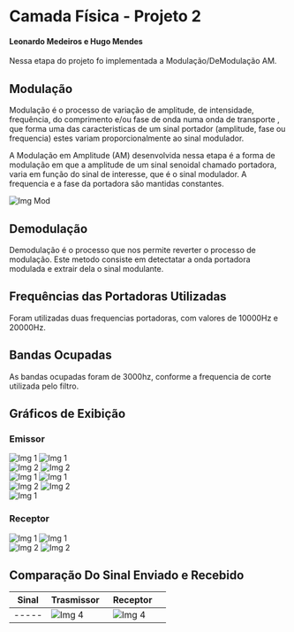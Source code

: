 ﻿# Camada Física - Projeto 2 
#### Leonardo Medeiros e Hugo Mendes

Nessa etapa do projeto fo implementada a Modulação/DeModulação AM.

## Modulação
Modulação é o processo de variação de amplitude, de intensidade, frequência, do comprimento e/ou fase de onda numa onda de transporte , que forma uma das caracteristicas de um sinal portador (amplitude, fase ou frequencia) estes variam proporcionalmente ao sinal modulador.

A Modulação em Amplitude (AM) desenvolvida nessa etapa é a forma de modulação em que a amplitude de um sinal senoidal chamado portadora, varia em função do sinal de interesse, que é o sinal modulador. A frequencia e a fase da portadora sâo mantidas constantes.

![Img Mod](doc/Modulador.png)

## Demodulação
Demodulação é o processo que nos permite reverter o processo de modulação. Este metodo consiste em detectatar a onda portadora modulada e extrair dela o sinal modulante.

## Frequências das Portadoras Utilizadas
Foram utilizadas duas frequencias portadoras, com valores de 10000Hz e 20000Hz.

## Bandas Ocupadas
As bandas ocupadas foram de 3000hz, conforme a frequencia de corte utilizada pelo filtro.

## Gráficos de Exibição

### Emissor

![Img 1](doc/trasmissorImg1.png)     ![Img 1](doc/trasmissorImg2.png)   
![Img 2](doc/trasmissorImg3.png)     ![Img 2](doc/trasmissorImg4.png)   
![Img 1](doc/trasmissorImg7.png)     ![Img 1](doc/trasmissorImg8.png)   
![Img 2](doc/trasmissorImg9.png)     ![Img 2](doc/trasmissorImg10.png)  
![Img 1](doc/trasmissorImg11.png)   

### Receptor

![Img 1](doc/receptorImg1.png)     ![Img 1](doc/receptorImg2.png)   
![Img 2](doc/receptorImg3.png)     ![Img 2](doc/receptorImg4.png)   


## Comparação Do Sinal Enviado e Recebido
| Sinal |             Trasmissor             |             Receptor             |
| ----- | ---------------------------------- | -------------------------------- |
| ----- |![Img 4](doc/trasmissorImg20.png)   | ![Img 4](doc/receptorR.png)     |



